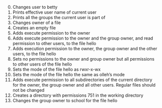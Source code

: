 0. Changes user to betty
1. Prints effective user name of current user
2. Prints all the groups the current user is part of
3. Changes owner of a file
4. Creates an empty file
5. Adds execute permission to the owner
6. Adds execute permission to the owner and the group owner, and read permission to other users, to the file hello
7. Adds execution permission to the owner, the group owner and the other users, to the file hello
8. Sets no permissions to the owner and group owner but all permissions to other users of the file hello
9. Sets the mode of the file hello as rwxr-x-wx
10. Sets the mode of the file hello the same as olleh’s mode
11. Adds execute permission to all subdirectories of the current directory for the owner, the group owner and all other users. Regular files should not be changed
12. Creates a directory with permissions 751 in the working directory
13. Changes the group owner to school for the file hello
